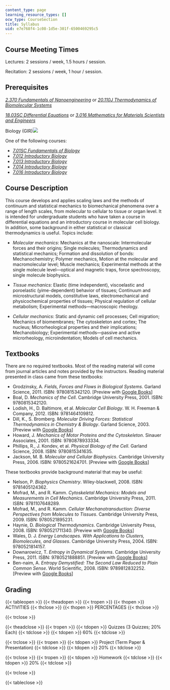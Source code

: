 ```yaml
---
content_type: page
learning_resource_types: []
ocw_type: CourseSection
title: Syllabus
uid: e7e768f4-1c08-1d5e-301f-6500469295c5
---
```


Course Meeting Times
--------------------

Lectures: 2 sessions / week, 1.5 hours / session.

Recitation: 2 sessions / week, 1 hour / session.

Prerequisites
-------------

[_2.370 Fundamentals of Nanoengineering_](http://student.mit.edu/catalog/m2b.html#2.370) or [_20.110J Thermodynamics of Biomolecular Systems_](/courses/20-110j-thermodynamics-of-biomolecular-systems-fall-2005)

[_18.03SC Differential Equations_](/courses/18-03sc-differential-equations-fall-2011) or [_3.016 Mathematics for Materials Scientists and Engineers_](/courses/3-016-mathematics-for-materials-scientists-and-engineers-fall-2005)

Biology (GIR)![](/images/educator/icon-question-gir.png)

One of the following courses:

*   [_7.01SC Fundamentals of Biology_](/courses/7-01sc-fundamentals-of-biology-fall-2011)
*   [_7.012 Introductory Biology_](/courses/7-012-introduction-to-biology-fall-2004)
*   [_7.013 Introductory Biology_](/courses/7-013-introductory-biology-spring-2013)
*   [_7.014 Introductory Biology_](/courses/7-014-introductory-biology-spring-2005)
*   [_7.016 Introductory Biology_](/courses/7-016-introductory-biology-fall-2018)

Course Description
------------------

This course develops and applies scaling laws and the methods of continuum and statistical mechanics to biomechanical phenomena over a range of length scales, from molecular to cellular to tissue or organ level. It is intended for undergraduate students who have taken a course in differential equations and an introductory course in molecular cell biology. In addition, some background in either statistical or classical thermodynamics is useful. Topics include:

*   _Molecular mechanics_: Mechanics at the nanoscale: Intermolecular forces and their origins; Single molecules; Thermodynamics and statistical mechanics; Formation and dissolution of bonds: Mechanochemistry; Polymer mechanics, Motion at the molecular and macromolecular level; Muscle mechanics; Experimental methods at the single molecule level—optical and magnetic traps, force spectroscopy, single molecule biophysics.
    
*   _Tissue mechanics_: Elastic (time independent), viscoelastic and poroelastic (yime-dependent) behavior of tissues; Continuum and microstructural models, constitutive laws, electromechanical and physicochemical properties of tissues; Physical regulation of cellular metabolism; Experimental methods—macroscopic rheology.
    
*   _Cellular mechanics_: Static and dynamic cell processes; Cell migration; Mechanics of biomembranes; The cytoskeleton and cortex; The nucleus; Microrheological properties and their implications; Mechanobiology; Experimental methods—passive and active microrheology, microindentation; Models of cell mechanics.
    

Textbooks
---------

There are no required textbooks. Most of the reading material will come from journal articles and notes provided by the instructors. Reading material presented in class came from these textbooks:

*   Grodzinsky, A. _Fields, Forces and Flows in Biological Systems_. Garland Science, 2011. ISBN: 9780815342120. \[Preview with [Google Books](http://books.google.com/books?id=lCoWBAAAQBAJ&pg=PAfrontcover)\]
*   Boal, D. _Mechanics of the Cell_. Cambridge University Press, 2001. ISBN: 9780815342120.
*   Lodish, H., D. Baltimore, et al. _Molecular Cell Biology_. W. H. Freeman & Company, 2012. ISBN: 9781464109812.
*   Dill, K., S. Bromberg. _Molecular Driving Forces: Statistical Thermodynamics in Chemistry & Biology_. Garland Science, 2003. \[Preview with [Google Books](http://books.google.com/books?id=hdeODhjp1bUC&pg=PAfrontcover)\]
*   Howard, J. _Mechanics of Motor Proteins and the Cytoskeleton_. Sinauer Associates, 2001. ISBN: 9780878933334.
*   Phillips, R., J. Kondev, et al. _Physical Biology of the Cell_. Garland Science, 2008. ISBN: 9780815341635.
*   Jackson, M. B. _Molecular and Cellular Biophysics_. Cambridge University Press, 2006. ISBN: 9780521624701. \[Preview with [Google Books](http://books.google.com/books?id=SmJoSwnwSh0C&pg=PAfrontcover)\]

These textbooks provide background material that may be useful:

*   Nelson, P. _Biophysics Chemistry_. Wiley-blackwell, 2008. ISBN: 9781405124362.
*   Mofrad, M., and R. Kamm. _Cytoskeletal Mechanics: Models and Measurements in Cell Mechanics_. Cambridge University Press, 2011. ISBN: 9781107648289.
*   Mofrad, M., and R. Kamm. _Cellular Mechanotransduction: Diverse Perspectives from Molecules to Tissues_. Cambridge University Press, 2009. ISBN: 9780521895231.
*   Haynie, D. _Biological Thermodynamics_. Cambridge University Press, 2008. ISBN: 9780521711340. \[Preview with [Google Books](http://books.google.com/books?id=IkHBKYxLfgAC&pg=PAfrontcover)\]
*   Wales, D. J. _Energy Landscapes. With Applications to Clusters, Biomolecules, and Glasses_. Cambridge University Press, 2004. ISBN: 9780521814157.
*   Downarowicz, T. _Entropy in Dynamical Systems_. Cambridge University Press, 2011. ISBN: 9780521888851. \[Preview with [Google Books](http://books.google.com/books?id=avUGMc787v8C&pg=PAfrontcover)\]
*   Ben-naim, A. _Entropy Demystified: The Second Law Reduced to Plain Common Sense_. World Scientific, 2008. ISBN: 9789812832252. \[Preview with [Google Books](http://books.google.com/books?id=mgDu7ok26Q4C&pg=PAfrontcover)\]

Grading
-------

{{< tableopen >}}
{{< theadopen >}}
{{< tropen >}}
{{< thopen >}}
ACTIVITIES
{{< thclose >}}
{{< thopen >}}
PERCENTAGES
{{< thclose >}}

{{< trclose >}}

{{< theadclose >}}
{{< tropen >}}
{{< tdopen >}}
Quizzes (3 Quizzes; 20% Each)
{{< tdclose >}}
{{< tdopen >}}
60%
{{< tdclose >}}

{{< trclose >}}
{{< tropen >}}
{{< tdopen >}}
Project (Term Paper & Presentation)
{{< tdclose >}}
{{< tdopen >}}
20%
{{< tdclose >}}

{{< trclose >}}
{{< tropen >}}
{{< tdopen >}}
Homework
{{< tdclose >}}
{{< tdopen >}}
20%
{{< tdclose >}}

{{< trclose >}}

{{< tableclose >}}